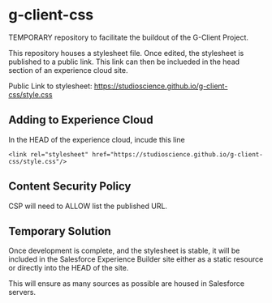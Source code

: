 # g-client-css
TEMPORARY repository to facilitate the buildout of the G-Client Project.

This repository houses a stylesheet file. Once edited, the stylesheet is published to a public link. This link can then be inclueded in the head section of an experience cloud site.

Public Link to stylesheet: https://studioscience.github.io/g-client-css/style.css

## Adding to Experience Cloud
In the HEAD of the experience cloud, incude this line

```
<link rel="stylesheet" href="https://studioscience.github.io/g-client-css/style.css"/>
```

## Content Security Policy
CSP will need to ALLOW list the published URL.

## Temporary Solution
Once development is complete, and the stylesheet is stable, it will be included in the Salesforce Experience Builder site either as a static resource or directly into the HEAD of the site.

This will ensure as many sources as possible are housed in Salesforce servers.

